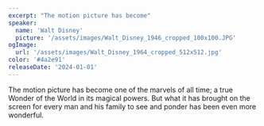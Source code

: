 ```yaml
---
excerpt: "The motion picture has become"
speaker:
  name: 'Walt Disney'
  picture: '/assets/images/Walt_Disney_1946_cropped_100x100.JPG'
ogImage:
  url: '/assets/images/Walt_Disney_1964_cropped_512x512.jpg'
color: '#4a2e91'
releaseDate: '2024-01-01'
---
```

The motion picture has become one of the marvels of all time; a true Wonder of the World in its magical powers. But what it has brought on the screen for every man and his family to see and ponder has been even more wonderful.
